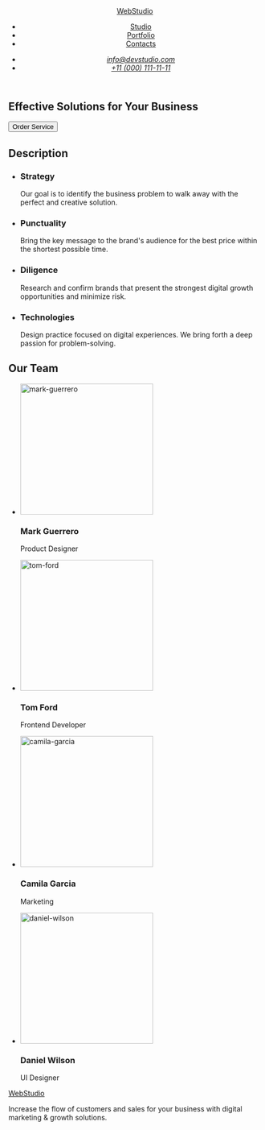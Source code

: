 <!DOCTYPE html>
<html lang="en">
<head>
    <meta charset="UTF-8">
    <meta name="viewport" content="width=device-width, initial-scale=1.0">
    <title>WebStudio</title>
</head>
<body>
<header>
    <nav>
        <a href="./index.html">WebStudio</a>
        <ul>
             <li>
                <a href="./index.html">Studio</a>                          
            </li>
            <li>
                <a href="">Portfolio</a>
            </li>
            <li>
                <a href="">Contacts</a>
            </li>
        </ul>
        <address>
            <ul>
                <li>
                    <a href="mailto:info@devstudio.com">info@devstudio.com</a>
                </li>
                <li>
                    <a href="tell:+110001111111">+11 (000) 111-11-11</a>
                </li>
            </ul>
        </address>
    </nav>
</header> 
<main>
        <section>
            <h1>Effective Solutions for Your Business</h1>
            <button type="button">Order Service</button>
        </section>
        <section>
        <h2>Description</h2>
        <ul>
            <li>
                <h3>Strategy</h3>
                <p>Our goal is to identify the business
                    problem to walk away with the perfect and creative solution. </p>
            </li>
            <li>
               <h3>Punctuality</h3>
               <p>Bring the key message to the brand's audience for the best price within the shortest possible time.</p>
            </li>
            <li>
               <h3>Diligence</h3>
               <p>Research and confirm brands that present the strongest digital growth opportunities and minimize risk.</p>
            </li>
            <li>
               <h3>Technologies</h3>
               <p>Design practice focused on digital experiences. We bring forth a deep passion for problem-solving. </p>
            </li>
        </ul>
        </section>
        <section>
            <h2>Our Team</H2>
                <ul>
                    <li>
                        <img src="./images/mark-guerrero.jpg" 
                        alt="mark-guerrero"
                        width="264"
                        height="260"
                        >
                        <h3>Mark Guerrero</h3>
                        <p>Product Designer</p>
                    </li>
                    <li>
                        <img src="./images/tom-ford.jpg" 
                        alt="tom-ford"
                        width="264"
                        height="260"
                        >
                        <h3>Tom Ford</h3>
                        <p>Frontend Developer</p>
                    </li>
                    <li>
                        <img src="./images/camila-garcia.jpg" 
                        alt="camila-garcia"
                        width="264"
                        height="260"
                        >
                        <h3>Camila Garcia</h3>
                        <p>Marketing</p>
                    </li>
                    <li>
                        <img src="./images/daniel-wilson.jpg" 
                        alt="daniel-wilson"
                        width="264"
                        height="260"
                        >
                        <h3>Daniel Wilson</h3>
                        <p>UI Designer</p>
                    </li>
                </ul>
        </section>
</main> 
<footer>
        <a href="./index.html">WebStudio</a>
            <p>Increase the flow of customers and sales for your business with digital marketing & growth solutions.</p>
</footer>
</body>
</html>